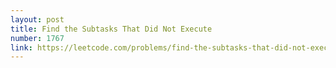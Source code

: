 ```yaml
---
layout: post
title: Find the Subtasks That Did Not Execute
number: 1767
link: https://leetcode.com/problems/find-the-subtasks-that-did-not-execute
---
```

